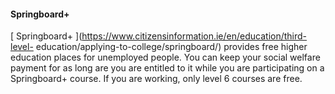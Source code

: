 ####  **Springboard+**

[ Springboard+ ](https://www.citizensinformation.ie/en/education/third-level-
education/applying-to-college/springboard/) provides free higher education
places for unemployed people. You can keep your social welfare payment for as
long are you are entitled to it while you are participating on a Springboard+
course. If you are working, only level 6 courses are free.

